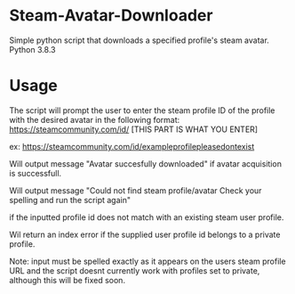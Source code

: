 # Steam-Avatar-Downloader
Simple python script that downloads a specified profile's steam avatar.
Python 3.8.3 

# Usage
The script will prompt the user to enter the steam profile ID of the profile with the desired avatar in the following format:
https://steamcommunity.com/id/ [THIS PART IS WHAT YOU ENTER]

ex: https://steamcommunity.com/id/exampleprofilepleasedontexist

Will output message "Avatar succesfully downloaded" if avatar acquisition is successfull. 

Will output message "Could not find steam profile/avatar
                     Check your spelling and run the script again"

if the inputted profile id does not match with an existing steam user profile.

Wil return an index error if the supplied user profile id belongs to a private profile. 

Note: input must be spelled exactly as it appears on the users steam profile URL and the script doesnt currently work with profiles set to private, 
although this will be fixed soon.

